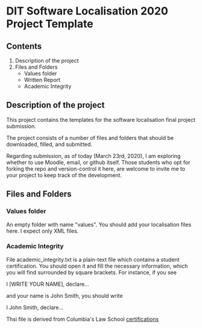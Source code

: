 # DIT Software Localisation 2020 Project Template

## Contents

1. Description of the project
2. Files and Folders
   - Values folder
   - Written Report
   - Academic Integrity 

## Description of the project

This project contains the templates for the software localisation final project submission. 

The project consists of a number of files and folders that should be downloaded, filled, and submitted. 

Regarding submission, as of today (March 23rd, 2020), I am exploring whether to use Moodle, email, or github itself. 
Those students who opt for forking the repo and version-control it here, are welcome to invite me to your project to 
keep track of the development. 

## Files and Folders

### Values folder

An empty folder with name "values". You should add your localisation files here. I expect only XML files. 

### Academic Integrity

File academic_integrity.txt is a plain-text file which contains a student certification. You should open it and fill the necessary information, which you will find surrounded by square brackets. For instance, if you see 

I [WRITE YOUR NAME], declare...

and your name is John Smith, you should write 

I John Smith, declare...

Thsi file is derived from Columbia's Law School [certifications](https://www.law.columbia.edu/academic-rules/certifications-academic-integrity#written-work)
